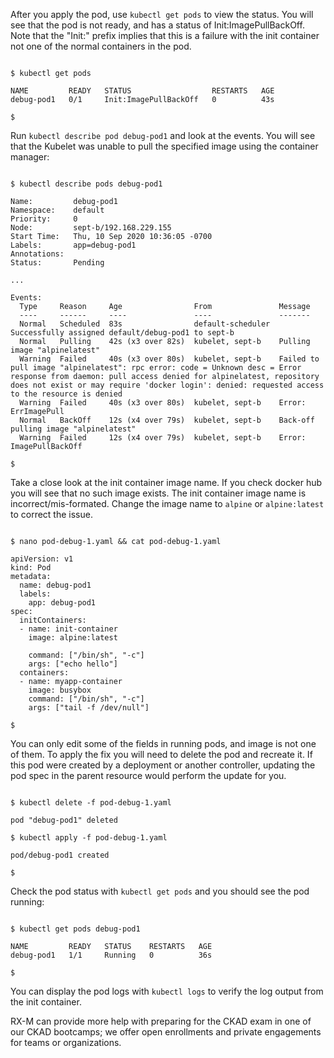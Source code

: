 <!-- CKAD Self-Study Mod 5 -->

After you apply the pod, use <code>kubectl get pods</code> to view the status. You will see that the pod is not ready,
and has a status of Init:ImagePullBackOff. Note that the "Init:" prefix implies that this is a failure with
the init container not one of the normal containers in the pod.

<pre class="wp-block-code"><code>
$ kubectl get pods

NAME         READY   STATUS                  RESTARTS   AGE
debug-pod1   0/1     Init:ImagePullBackOff   0          43s

$
</code></pre>

Run <code>kubectl describe pod debug-pod1</code> and look at the events. You will see that the Kubelet was unable to pull
the specified image using the container manager:

<pre class="wp-block-code"><code>
$ kubectl describe pods debug-pod1

Name:         debug-pod1
Namespace:    default
Priority:     0
Node:         sept-b/192.168.229.155
Start Time:   Thu, 10 Sep 2020 10:36:05 -0700
Labels:       app=debug-pod1
Annotations:  <none>
Status:       Pending

...

Events:
  Type     Reason     Age                From               Message
  ----     ------     ----               ----               -------
  Normal   Scheduled  83s                default-scheduler  Successfully assigned default/debug-pod1 to sept-b
  Normal   Pulling    42s (x3 over 82s)  kubelet, sept-b    Pulling image "alpinelatest"
  Warning  Failed     40s (x3 over 80s)  kubelet, sept-b    Failed to pull image "alpinelatest": rpc error: code = Unknown desc = Error response from daemon: pull access denied for alpinelatest, repository does not exist or may require 'docker login': denied: requested access to the resource is denied
  Warning  Failed     40s (x3 over 80s)  kubelet, sept-b    Error: ErrImagePull
  Normal   BackOff    12s (x4 over 79s)  kubelet, sept-b    Back-off pulling image "alpinelatest"
  Warning  Failed     12s (x4 over 79s)  kubelet, sept-b    Error: ImagePullBackOff

$
</code></pre>

Take a close look at the init container image name. If you check docker hub you will see that no such image exists. The
init  container image name is incorrect/mis-formated. Change the image name to <code>alpine</code> or <code>alpine:latest</code> to correct
the issue.

<pre class="wp-block-code"><code>
$ nano pod-debug-1.yaml && cat pod-debug-1.yaml

apiVersion: v1
kind: Pod
metadata:
  name: debug-pod1
  labels:
    app: debug-pod1
spec:
  initContainers:
  - name: init-container
    image: alpine:latest

    command: ["/bin/sh", "-c"]
    args: ["echo hello"]
  containers:
  - name: myapp-container
    image: busybox
    command: ["/bin/sh", "-c"]
    args: ["tail -f /dev/null"]

$
</code></pre>

You can only edit some of the fields in running pods, and image is not one of them. To apply the fix you will need to
delete the pod and recreate it. If this pod were created by a deployment or another controller, updating the pod spec
in the parent resource would perform the update for you.

<pre class="wp-block-code"><code>
$ kubectl delete -f pod-debug-1.yaml

pod "debug-pod1" deleted

$ kubectl apply -f pod-debug-1.yaml

pod/debug-pod1 created

$
</code></pre>

Check the pod status with <code>kubectl get pods</code> and you should see the pod running:

<pre class="wp-block-code"><code>
$ kubectl get pods debug-pod1

NAME         READY   STATUS    RESTARTS   AGE
debug-pod1   1/1     Running   0          36s

$
</code></pre>

You can display the pod logs with <code>kubectl logs</code> to verify the log output from the init container.

RX-M can provide more help with preparing for the CKAD exam in one of our CKAD bootcamps; we offer open enrollments and private engagements for teams or organizations.
